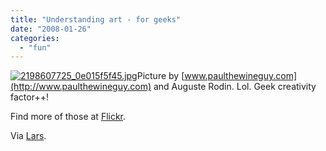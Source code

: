 ```yaml
---
title: "Understanding art - for geeks"
date: "2008-01-26"
categories: 
  - "fun"
---
```


[![2198607725_0e015f5f45.jpg](images/2198607725_0e015f5f45.jpg)](http://www.flickr.com/photos/paulthewineguy/2198607725/in/set-72157603619920398/)Picture by [www.paulthewineguy.com](http://www.paulthewineguy.com) and Auguste Rodin. Lol. Geek creativity factor++!

Find more of those at [Flickr](http://www.flickr.com/photos/paulthewineguy/sets/72157603619920398/).

Via [Lars](http://weblogs.goshaky.com/weblogs/lars/entry/understanding_art_for_geeks_40).
